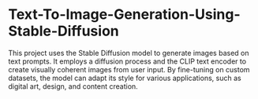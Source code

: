 # Text-To-Image-Generation-Using-Stable-Diffusion
This project uses the Stable Diffusion model to generate images based on text prompts. It employs a diffusion process and the CLIP text encoder to create visually coherent images from user input. By fine-tuning on custom datasets, the model can adapt its style for various applications, such as digital art, design, and content creation.
